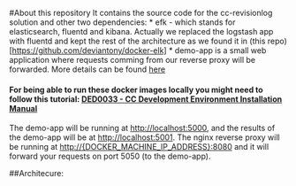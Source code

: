 
#About this repository
It contains the source code for the cc-revisionlog solution and other two dependencies:
	* efk - which stands for elasticsearch, fluentd and kibana. Actually we replaced the logstash app with fluentd and kept the rest of the architecture as we found it in (this repo)[https://github.com/deviantony/docker-elk]
	* demo-app is a small web application where requests comming from our reverse proxy will be forwarded. More details can be found [here](https://github.com/docker/example-voting-app)
	


#### For being able to run these docker images locally you might need to follow this tutorial: [DED0033 - CC Development Environment Installation Manual](https://bitbucket/projects/ENET/repos/environment/browse/docs/DED0033-Development-environment-installation-manual.md)

The demo-app will be running at [http://localhost:5000](http://localhost:5000), and the results of the demo-app will be at [http://localhost:5001](http://DOCKER_MACHINE_IP_ADDRESS:5001).
The nginx reverse proxy will be running at [http://{DOCKER_MACHINE_IP_ADDRESS}:8080](http://localhost:8080) and it will forward your requests on port 5050 (to the demo-app).

##Architecure: